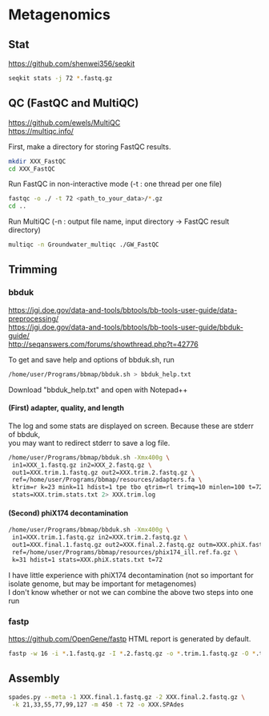 # Metagenomics

## Stat
https://github.com/shenwei356/seqkit  
```zsh
seqkit stats -j 72 *.fastq.gz
```



## QC (FastQC and MultiQC)  
https://github.com/ewels/MultiQC  
https://multiqc.info/  

First, make a directory for storing FastQC results.  
```zsh
mkdir XXX_FastQC  
cd XXX_FastQC
```
Run FastQC in non-interactive mode (-t : one thread per one file)  
```zsh
fastqc -o ./ -t 72 <path_to_your_data>/*.gz  
cd ..
``` 
Run MultiQC (-n : output file name, input directory -> FastQC result directory)  
```zsh
multiqc -n Groundwater_multiqc ./GW_FastQC  
```
## Trimming
### bbduk
https://jgi.doe.gov/data-and-tools/bbtools/bb-tools-user-guide/data-preprocessing/  
https://jgi.doe.gov/data-and-tools/bbtools/bb-tools-user-guide/bbduk-guide/  
http://seqanswers.com/forums/showthread.php?t=42776  

To get and save help and options of bbduk.sh, run  
```zsh
/home/user/Programs/bbmap/bbduk.sh > bbduk_help.txt
```
Download "bbduk_help.txt" and open with Notepad++  


#### (First) adapter, quality, and length  
The log and some stats are displayed on screen. Because these are stderr of bbduk,  
you may want to redirect stderr to save a log file.   
```zsh
/home/user/Programs/bbmap/bbduk.sh -Xmx400g \
 in1=XXX_1.fastq.gz in2=XXX_2.fastq.gz \
 out1=XXX.trim.1.fastq.gz out2=XXX.trim.2.fastq.gz \
 ref=/home/user/Programs/bbmap/resources/adapters.fa \
 ktrim=r k=23 mink=11 hdist=1 tpe tbo qtrim=rl trimq=10 minlen=100 t=72 \
 stats=XXX.trim.stats.txt 2> XXX.trim.log
```
#### (Second) phiX174 decontamination
```zsh
/home/user/Programs/bbmap/bbduk.sh -Xmx400g \
 in1=XXX.trim.1.fastq.gz in2=XXX.trim.2.fastq.gz \
 out1=XXX.final.1.fastq.gz out2=XXX.final.2.fastq.gz outm=XXX.phiX.fastq.gz \
 ref=/home/user/Programs/bbmap/resources/phix174_ill.ref.fa.gz \
 k=31 hdist=1 stats=XXX.phiX.stats.txt t=72
```
I have little experience with phiX174 decontamination (not so important for isolate genome, but may be important for metagenomes)  
I don't know whether or not we can combine the above two steps into one run  

### fastp
https://github.com/OpenGene/fastp
HTML report is generated by default.
```zsh
fastp -w 16 -i *.1.fastq.gz -I *.2.fastq.gz -o *.trim.1.fastq.gz -O *.trim.2.fastq.gz
```

## Assembly
```zsh
spades.py --meta -1 XXX.final.1.fastq.gz -2 XXX.final.2.fastq.gz \
 -k 21,33,55,77,99,127 -m 450 -t 72 -o XXX.SPAdes
 ```
 
 
